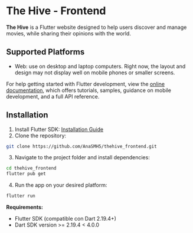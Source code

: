 # The Hive - Frontend

**The Hive** is a Flutter website designed to help users discover and manage movies, while sharing their opinions with the world.

## Supported Platforms
- Web: use on desktop and laptop computers.
Right now, the layout and design may not display well on mobile phones or smaller screens.

For help getting started with Flutter development, view the
[online documentation](https://docs.flutter.dev/), which offers tutorials,
samples, guidance on mobile development, and a full API reference.

## Installation
1. Install Flutter SDK: [Installation Guide](https://flutter.dev/docs/get-started/install)
2. Clone the repository:
```bash
git clone https://github.com/AnaSMH5/thehive_frontend.git
```
3. Navigate to the project folder and install dependencies:
```bash
cd thehive_frontend
flutter pub get
```
4. Run the app on your desired platform:
```bash
flutter run
```

**Requirements:**
- Flutter SDK (compatible con Dart 2.19.4+)
- Dart SDK version >= 2.19.4 < 4.0.0
